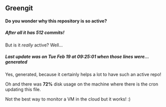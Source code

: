 ## Greengit

#### Do you wonder why this repository is so active?

##### After all it has 512 commits!

But is it *really* active? Well...

##### Last update was on Tue Feb 19 at 09:25:01 when those lines were... generated

Yes, generated, because it certainly helps a lot to have such an active repo!

Oh and there was **72%** disk usage on the machine
where there is the cron updating this file.

Not the best way to monitor a VM in the cloud but it works! :)
